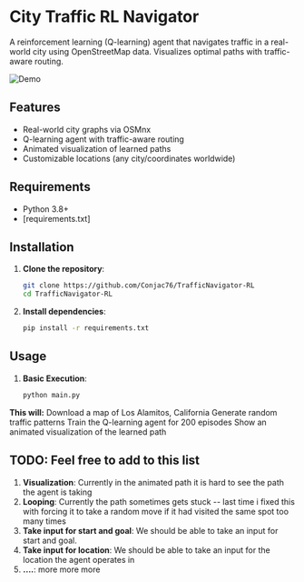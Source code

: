 # City Traffic RL Navigator

A reinforcement learning (Q-learning) agent that navigates traffic in a real-world city using OpenStreetMap data. Visualizes optimal paths with traffic-aware routing.

![Demo](demo.gif)  <!-- Add a demo GIF -->

## Features
- Real-world city graphs via OSMnx
- Q-learning agent with traffic-aware routing
- Animated visualization of learned paths
- Customizable locations (any city/coordinates worldwide)

## Requirements
- Python 3.8+
- [requirements.txt]

## Installation

1. **Clone the repository**:
   ```bash
   git clone https://github.com/Conjac76/TrafficNavigator-RL
   cd TrafficNavigator-RL

2. **Install dependencies**:

    ```bash
    pip install -r requirements.txt

## Usage

1. **Basic Execution**:

    ```bash
    python main.py

    
**This will:**
Download a map of Los Alamitos, California
Generate random traffic patterns
Train the Q-learning agent for 200 episodes
Show an animated visualization of the learned path


## TODO: Feel free to add to this list
1. **Visualization**:
    Currently in the animated path it is hard to see the path the agent is taking
2. **Looping**:
    Currently the path sometimes gets stuck -- last time i fixed this with forcing it to take a random move if it had visited the same spot too many times
3. **Take input for start and goal**:
    We should be able to take an input for start and goal. 
4. **Take input for location**:
    We should be able to take an input for the location the agent operates in
5. **....**:
    more more more
